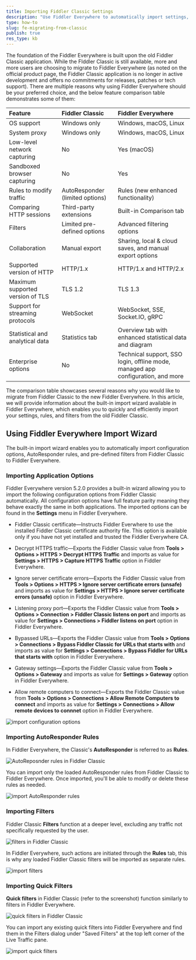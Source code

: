 ```yaml
---
title: Importing Fiddler Classic Settings
description: "Use Fiddler Everywhere to automatically import settings, AutoResponder rules, and filters from Fiddler Classic"
type: how-to
slug: fe-migrating-from-classic
publish: true
res_type: kb
---
```


The foundation of the Fiddler Everywhere is built upon the old Fiddler Classic application. While the FIddler Classic is still available, more and more users are choosing to migrate to Fiddler Everywhere (as noted on the official product page, the Fiddler Classic application is no longer in active development and offers no commitments for releases, patches or tech support). There are multiple reasons why using Fiddler Everywhere should be your preferred choice, and the below feature comparison table demonstrates some of them:

| Feature          | Fiddler Classic   | Fiddler Everywhere     | 
|:-----------------|:------------------|:-----------------------|
| OS support       | Windows only      | Windows, macOS, Linux  |
| System proxy     | Windows only      | Windows, macOS, Linux  |
| Low-level network capturing | No     | Yes (macOS) |
| Sandboxed browser capturing | No     | Yes |
| Rules to modify traffic | AutoResponder (limited options) | Rules (new enhanced functionality) |
| Comparing HTTP sessions | Third-party extensions    | Built-in Comparison tab |
| Filters | Limited pre-defined options | Advanced filtering options |
| Collaboration | Manual export | Sharing, local & cloud saves, and manual export options |
| Supported version of HTTP  | HTTP/1.x | HTTP/1.x and HTTP/2.x |
| Maximum supported version of TLS  | TLS 1.2 | TLS 1.3 |
| Support for streaming protocols  | WebSocket | WebSocket, SSE, Socket.IO, gRPC |
| Statistical and analytical data | Statistics tab | Overview tab with enhanced statistical data and diagram |
| Enterprise options | No | Technical support, SSO login, offline mode, managed app configuration, and more |

The comparison table showcases several reasons why you would like to migrate from Fiddler Classic to the new Fiddler Everywhere. In this article, we will provide information about the built-in import wizard available in Fiddler Everywhere, which enables you to quickly and efficiently import your settings, rules, and filters from the old Fiddler Classic.

## Using Fiddler Everywhere Import Wizard

The built-in import wizard enables you to automatically import configuration options, AutoResponder rules, and pre-defined filters from Fiddler Classic to Fiddler Everywhere.

### Importing Application Options

Fiddler Everywhere version 5.2.0 provides a built-in wizard allowing you to import the following configuration options from Fiddler Classic automatically. All configuration options have full feature parity meaning they behave exactly the same in both applications. The imported options can be found in the **Settings** menu in Fiddler Everywhere.

- Fiddler Classic certificate&mdash;Instructs Fiddler Everwhere to use the installed Fiddler Classic certificate authority file. This option is available only if you have not yet installed and trusted the Fiddler Everywhere CA.

- Decrypt HTTPS traffic&mdash;Exports the Fiddler Classic value from **Tools > Options > HTTPS > Decrypt HTTPS Traffic** and imports as value for **Settings > HTTPS > Capture HTTPS Traffic** option in Fiddler Everywhere.

- Ignore server certificate errors&mdash;Exports the Fiddler Classic value from **Tools > Options > HTTPS > Ignore server certificate errors (unsafe)** and imports as value for **Settings > HTTPS > Ignore server certificate errors (unsafe)** option in Fiddler Everywhere.

- Listening proxy port&mdash;Exports the Fiddler Classic value from **Tools > Options > Connection > Fiddler Classic listens on port** and imports as value for **Settings > Connections > Fiddler listens on port** option in Fiddler Everywhere.

- Bypassed URLs&mdash;Exports the Fiddler Classic value from **Tools > Options > Connections > Bypass Fiddler Classic for URLs that starts with** and imports as value for **Settings > Connections > Bypass Fiddler for URLs that starts with** option in Fiddler Everywhere.

- Gateway settings&mdash;Exports the Fiddler Classic value from **Tools > Options > Gateway** and imports as value for **Settings > Gateway** option in Fiddler Everywhere.

- Allow remote computers to connect&mdash;Exports the Fiddler Classic value from **Tools > Options > Connections > Allow Remote Computers to connect** and imports as value for **Settings > Connections > Allow remote devices to connnet** option in Fiddler Everywhere.

![import configuration options](../images/import-from-classic/import-options.png)

### Importing AutoResponder Rules

In Fiddler Everywhere, the Classic's **AutoResponder** is referred to as **Rules**. 

![AutoReposnder rules in Fiddler Classic](../images/import-from-classic/fc-autoresponder.png)

You can import only the loaded AutoResponder rules from Fiddler Classic to Fiddler Everywhere. Once imported, you'll be able to modify or delete these rules as needed.

![import AutoResponder rules](../images/import-from-classic/import-rules.png)

### Importing Filters

Fiddler Classic **Filters** function at a deeper level, excluding any traffic not specifically requested by the user.

![filters in Fiddler Classic](../images/import-from-classic/fc-filters.png)

In Fiddler Everywhere, such actions are initiated through the **Rules** tab, this is why any loaded Fiddler Classic filters will be imported as separate rules.

![import filters](../images/import-from-classic/import-filters.png)

### Importing Quick Filters

**Quick filters** in Fiddler Classic (refer to the screenshot) function similarly to filters in Fiddler Everywhere. 

![quick filters in Fiddler Classic](../images/import-from-classic/fc-quick-filters.png)

You can import any existing quick filters into Fiddler Everywhere and find them in the Filters dialog under "Saved Filters" at the top left corner of the Live Traffic pane.

![import quick filters](../images/import-from-classic/import-quick-filters.png)

